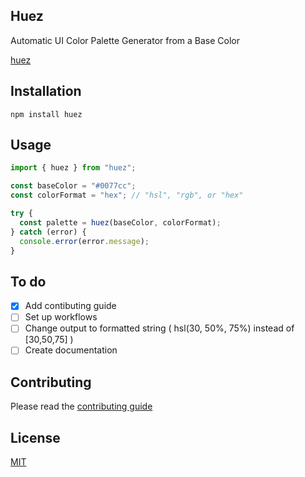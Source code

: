 ## Huez

Automatic UI Color Palette Generator from a Base Color

[huez](https://huez.ciobanunicolae.com)

## Installation

```
npm install huez
```

## Usage

```jsx
import { huez } from "huez";

const baseColor = "#0077cc";
const colorFormat = "hex"; // "hsl", "rgb", or "hex"

try {
  const palette = huez(baseColor, colorFormat);
} catch (error) {
  console.error(error.message);
}
```

## To do

- [x] Add contibuting guide
- [ ] Set up workflows
- [ ] Change output to formatted string ( hsl(30, 50%, 75%) instead of [30,50,75] )
- [ ] Create documentation

## Contributing

Please read the [contributing guide](/CONTIBUTING.md)

## License

[MIT](https://github.com/ciobanunicolae/huez/blob/master/LICENSE)
